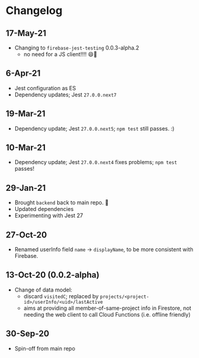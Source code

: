 # Changelog

## 17-May-21

- Changing to `firebase-jest-testing` 0.0.3-alpha.2
  - no need for a JS client!!!! 😄🚀

## 6-Apr-21

- Jest configuration as ES
- Dependency updates; Jest `27.0.0.next7`

## 19-Mar-21

- Dependency update; Jest `27.0.0.next5`; `npm test` still passes. :)

## 10-Mar-21

- Dependency update; Jest `27.0.0.next4` fixes problems; `npm test` passes!

## 29-Jan-21

- Brought `backend` back to main repo. 🥳
- Updated dependencies
- Experimenting with Jest 27 

## 27-Oct-20

- Renamed userInfo field `name` -> `displayName`, to be more consistent with Firebase.

## 13-Oct-20 (0.0.2-alpha)

- Change of data model:
  - discard `visitedC`; replaced by `projects/<project-id>/userInfo/<uid>/lastActive`
  - aims at providing all member-of-same-project info in Firestore, not needing the web client to call Cloud Functions (i.e. offline friendly)

## 30-Sep-20

- Spin-off from main repo
